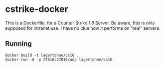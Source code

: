 # cstrike-docker
This is a Dockerfile, for a Counter Strike 1.6 Server. Be aware, this is only supposed for intranet use. I have no clue how it performs on "real" servers.

## Running
    docker build -t lagertonne/cs16 .
    docker run -d -p 27016:27016/udp lagertonne/cs16
    
